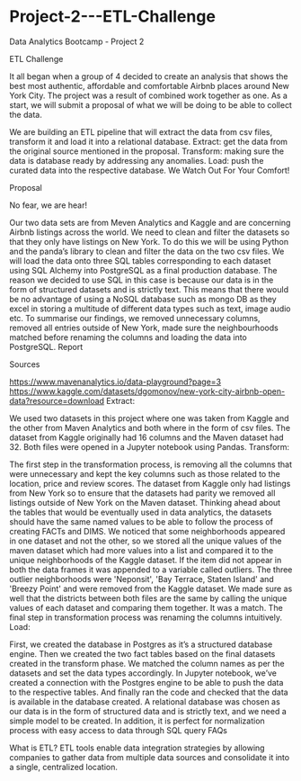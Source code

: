 # Project-2---ETL-Challenge

Data Analytics Bootcamp - Project 2

ETL Challenge

It all began when a group of 4 decided to create an analysis that shows the best most authentic, affordable and comfortable Airbnb places around New York City. The project was a result of combined work together as one. As a start, we will submit a proposal of what we will be doing to be able to collect the data.

We are building an ETL pipeline that will extract the data from csv files, transform it and load it into a relational database.
Extract: get the data from the original source mentioned in the proposal.
Transform: making sure the data is database ready by addressing any anomalies.
Load: push the curated data into the respective database.
We Watch Out For Your Comfort!

Proposal

No fear, we are hear!

Our two data sets are from Meven Analytics and Kaggle and are concerning Airbnb listings across the world.
We need to clean and filter the datasets so that they only have listings on New York. To do this we will be using Python and the panda’s library to clean and filter the data on the two csv files.
We will load the data onto three SQL tables corresponding to each dataset using SQL Alchemy into PostgreSQL as a final production database.
The reason we decided to use SQL in this case is because our data is in the form of structured datasets and is strictly text.
This means that there would be no advantage of using a NoSQL database such as mongo DB as they excel in storing a multitude of different data types such as text, image audio etc.
To summarise our findings, we removed unnecessary columns, removed all entries outside of New York, made sure the neighbourhoods matched before renaming the columns and loading the data into PostgreSQL.
Report

Sources

https://www.mavenanalytics.io/data-playground?page=3
https://www.kaggle.com/datasets/dgomonov/new-york-city-airbnb-open-data?resource=download
Extract:

We used two datasets in this project where one was taken from Kaggle and the other from Maven Analytics and both where in the form of csv files. The dataset from Kaggle originally had 16 columns and the Maven dataset had 32. Both files were opened in a Jupyter notebook using Pandas.
Transform:

The first step in the transformation process, is removing all the columns that were unnecessary and kept the key columns such as those related to the location, price and review scores.
The dataset from Kaggle only had listings from New York so to ensure that the datasets had parity we removed all listings outside of New York on the Maven dataset.
Thinking ahead about the tables that would be eventually used in data analytics, the datasets should have the same named values to be able to follow the process of creating FACTs and DIMS. We noticed that some neighborhoods appeared in one dataset and not the other, so we stored all the unique values of the maven dataset which had more values into a list and compared it to the unique neighborhoods of the Kaggle dataset. If the item did not appear in both the data frames it was appended to a variable called outliers.
The three outlier neighborhoods were 'Neponsit', 'Bay Terrace, Staten Island' and 'Breezy Point' and were removed from the Kaggle dataset.
We made sure as well that the districts between both files are the same by calling the unique values of each dataset and comparing them together. It was a match. The final step in transformation process was renaming the columns intuitively.
Load:

First, we created the database in Postgres as it’s a structured database engine. Then we created the two fact tables based on the final datasets created in the transform phase. We matched the column names as per the datasets and set the data types accordingly.
In Jupyter notebook, we’ve created a connection with the Postgres engine to be able to push the data to the respective tables. And finally ran the code and checked that the data is available in the database created.
A relational database was chosen as our data is in the form of structured data and is strictly text, and we need a simple model to be created. In addition, it is perfect for normalization process with easy access to data through SQL query
FAQs

What is ETL? ETL tools enable data integration strategies by allowing companies to gather data from multiple data sources and consolidate it into a single, centralized location.
